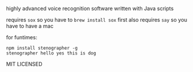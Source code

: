 highly advanced voice recognition software written with Java scripts

requires `sox` so you have to `brew install sox` first
also requires `say` so you have to have a mac

for funtimes:

    npm install stenographer -g
    stenographer hello yes this is dog

MIT LICENSED